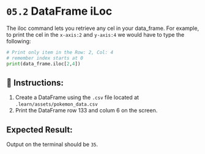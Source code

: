 # `05.2` DataFrame iLoc

The iloc command lets you retrieve any cel in your data_frame. For example, to print the cel in the `x-axis:2` and `y-axis:4` we would have to type the following:

```python
# Print only item in the Row: 2, Col: 4
# remember index starts at 0
print(data_frame.iloc[2,4])
```

## 📝 Instructions:
1. Create a DataFrame using the `.csv` file located at `.learn/assets/pokemon_data.csv`
2. Print the DataFrame row 133 and colum 6 on the screen.

## Expected Result:

Output on the terminal should be `35`.